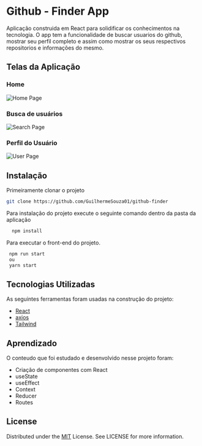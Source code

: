 # Github - Finder App

Aplicação construida em React para solidificar os conhecimentos na tecnologia.
O app tem a funcionalidade de buscar usuarios do github, mostrar seu perfil completo e assim como mostrar os seus respectivos repositorios e informações do mesmo.

## Telas da Aplicação

### Home

![Home Page](https://user-images.githubusercontent.com/49689958/228938058-4afa09c6-eda0-4209-8025-c1f00394b871.png)

### Busca de usuários

![Search Page](https://user-images.githubusercontent.com/49689958/228938379-e2156f03-9aa2-48a9-8e42-de89f8c6924e.png)

### Perfil do Usuário

![User Page](https://user-images.githubusercontent.com/49689958/228938723-16c6e1fa-b8c9-4063-b841-128244a85171.png)

## Instalação

Primeiramente clonar o projeto

```bash
git clone https://github.com/GuilhermeSouza01/github-finder
```

Para instalação do projeto execute o seguinte comando dentro da pasta da aplicação

```bash
  npm install
```

Para executar o front-end do projeto.

```bash
 npm run start
 ou
 yarn start
```

## Tecnologias Utilizadas

As seguintes ferramentas foram usadas na construção do projeto:

- [React](https://react.dev/)
- [axios](https://axios-http.com/ptbr/)
- [Tailwind](https://tailwindcss.com)

## Aprendizado

O conteudo que foi estudado e desenvolvido nesse projeto foram:

- Criação de componentes com React
- useState
- useEffect
- Context
- Reducer
- Routes

## License

Distributed under the [MIT](https://choosealicense.com/licenses/mit/) License. See LICENSE for more information.
